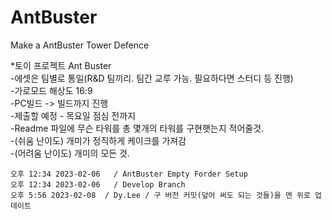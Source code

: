 # AntBuster 
Make a AntBuster Tower Defence  

*토이 프로젝트 Ant Buster   
	-에셋은 팀별로 통일(R&D 팀끼리. 팀간 교루 가능. 필요하다면 스터디 등 진행)  
	-가로모드 해상도 16:9   
	-PC빌드 -> 빌드까지 진행    
	-제출할 예정 - 목요일 점심 전까지   
	-Readme 파일에 무슨 타워를 총 몇개의 타워를 구현햇는지 적어줄것.    
	-(쉬움 난이도) 개미가 정직하게 케이크를 가져감  
	-(어려움 난이도) 개미의 모든 것.    

    오후 12:34 2023-02-06   / AntBuster Empty Forder Setup  
	오후 12:34 2023-02-06   / Develop Branch	
	오후 5:56 2023-02-08	/ Dy.Lee / 구 버전 커밋(덮어 써도 되는 것들)을 맨 위로 업데이트 